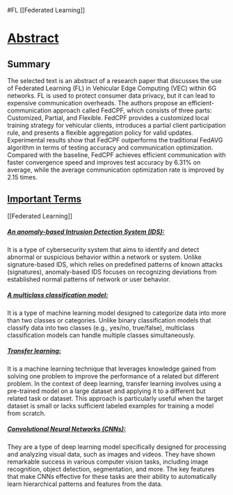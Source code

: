 #FL 
[[Federated Learning]]


# <u>Abstract</u>

## Summary
The selected text is an abstract of a research paper that discusses the use of Federated Learning (FL) in Vehicular Edge Computing (VEC) within 6G networks. FL is used to protect consumer data privacy, but it can lead to expensive communication overheads. The authors propose an efficient-communication approach called FedCPF, which consists of three parts: Customized, Partial, and Flexible. FedCPF provides a customized local training strategy for vehicular clients, introduces a partial client participation rule, and presents a flexible aggregation policy for valid updates. Experimental results show that FedCPF outperforms the traditional FedAVG algorithm in terms of testing accuracy and communication optimization. Compared with the baseline, FedCPF achieves efficient communication with faster convergence speed and improves test accuracy by 6.31% on average, while the average communication optimization rate is improved by 2.15 times.

## <u>Important Terms</u>

[[Federated Learning]]

##### <u>An anomaly-based Intrusion Detection System (IDS):</u>
It is a type of cybersecurity system that aims to identify and detect abnormal or suspicious behavior within a network or system. Unlike signature-based IDS, which relies on predefined patterns of known attacks (signatures), anomaly-based IDS focuses on recognizing deviations from established normal patterns of network or user behavior.

##### <u>A multiclass classification model:</u> 
It is a type of machine learning model designed to categorize data into more than two classes or categories. Unlike binary classification models that classify data into two classes (e.g., yes/no, true/false), multiclass classification models can handle multiple classes simultaneously.

##### <u>Transfer learning:</u>
It is a machine learning technique that leverages knowledge gained from solving one problem to improve the performance of a related but different problem. In the context of deep learning, transfer learning involves using a pre-trained model on a large dataset and applying it to a different but related task or dataset. This approach is particularly useful when the target dataset is small or lacks sufficient labeled examples for training a model from scratch.


##### <u>Convolutional Neural Networks (CNNs):</u>
They are a type of deep learning model specifically designed for processing and analyzing visual data, such as images and videos. They have shown remarkable success in various computer vision tasks, including image recognition, object detection, segmentation, and more. The key features that make CNNs effective for these tasks are their ability to automatically learn hierarchical patterns and features from the data.


